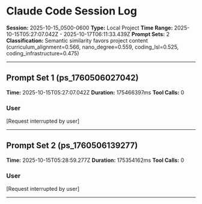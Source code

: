 # Claude Code Session Log

**Session:** 2025-10-15_0500-0600
**Type:** Local Project
**Time Range:** 2025-10-15T05:27:07.042Z - 2025-10-17T06:11:33.439Z
**Prompt Sets:** 2
**Classification:** Semantic similarity favors project content (curriculum_alignment=0.566, nano_degree=0.559, coding_lsl=0.525, coding_infrastructure=0.475)

---

<a name="ps_1760506027042"></a>
## Prompt Set 1 (ps_1760506027042)

**Time:** 2025-10-15T05:27:07.042Z
**Duration:** 175466397ms
**Tool Calls:** 0

### User

[Request interrupted by user]

---

<a name="ps_1760506139277"></a>
## Prompt Set 2 (ps_1760506139277)

**Time:** 2025-10-15T05:28:59.277Z
**Duration:** 175354162ms
**Tool Calls:** 0

### User

[Request interrupted by user]

---

